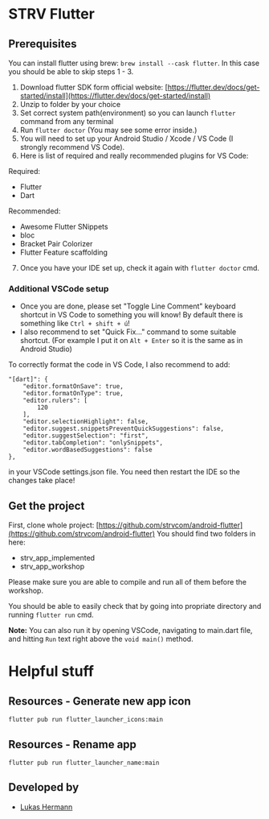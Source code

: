 # STRV Flutter

## Prerequisites

You can install flutter using brew: `brew install --cask flutter`. In this case you should be able to skip steps 1 - 3.

1) Download flutter SDK form official website: [https://flutter.dev/docs/get-started/install](https://flutter.dev/docs/get-started/install) 
2) Unzip to folder by your choice
3) Set correct system path(environment) so you can launch `flutter` command from any terminal
4) Run `flutter doctor` (You may see some error inside.)
5) You will need to set up your Android Studio / Xcode / VS Code (I strongly recommend VS Code).
6) Here is list of required and really recommended plugins for VS Code:

  Required:
  - Flutter
  - Dart

  Recommended:
  - Awesome Flutter SNippets
  - bloc
  - Bracket Pair Colorizer
  - Flutter Feature scaffolding
  
7) Once you have your IDE set up, check it again with `flutter doctor` cmd.

### Additional VSCode setup
- Once you are done, please set "Toggle Line Comment" keyboard shortcut in VS Code to something you will know! By default there is something like `Ctrl + shift + ú`!
- I also recommend to set "Quick Fix..." command to some suitable shortcut. (For example I put it on `Alt + Enter` so it is the same as in Android Studio)

To correctly format the code in VS Code, I also recommend to add: 
```
"[dart]": {
    "editor.formatOnSave": true,
    "editor.formatOnType": true,
    "editor.rulers": [
        120
    ],
    "editor.selectionHighlight": false,
    "editor.suggest.snippetsPreventQuickSuggestions": false,
    "editor.suggestSelection": "first",
    "editor.tabCompletion": "onlySnippets",
    "editor.wordBasedSuggestions": false
},
```
in your VSCode settings.json file. You need then restart the IDE so the changes take place!

## Get the project
First, clone whole project: [https://github.com/strvcom/android-flutter](https://github.com/strvcom/android-flutter)
You should find two folders in here:
- strv_app_implemented
- strv_app_workshop

Please make sure you are able to compile and run all of them before the workshop.

You should be able to easily check that by going into propriate directory and running `flutter run` cmd.

**Note:** You can also run it by opening VSCode, navigating to main.dart file, and hitting `Run` text right above the `void main()` method.

# Helpful stuff

## Resources - Generate new app icon
```
flutter pub run flutter_launcher_icons:main
```

## Resources - Rename app
```
flutter pub run flutter_launcher_name:main
```

## Developed by
- [Lukas Hermann](mailto:lukas.hermann@strv.com)